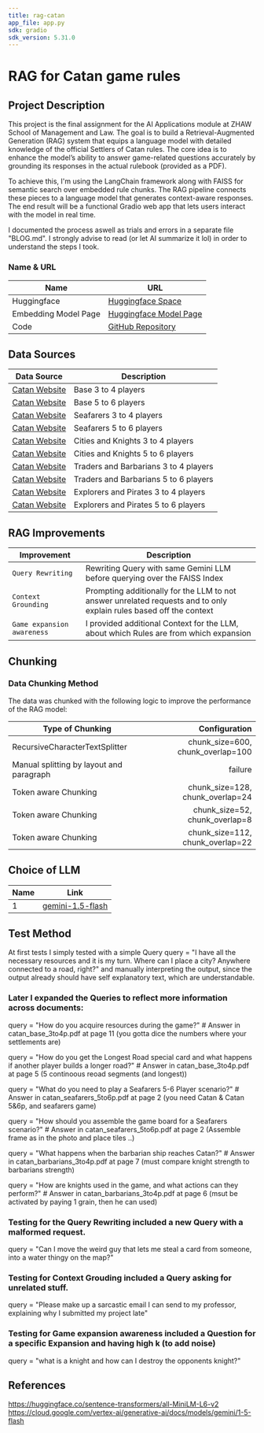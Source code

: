 ```yaml
---
title: rag-catan
app_file: app.py
sdk: gradio
sdk_version: 5.31.0
---
```


# RAG for Catan game rules

## Project Description

This project is the final assignment for the AI Applications module at ZHAW School of Management and Law. The goal is to build a Retrieval-Augmented Generation (RAG) system that equips a language model with detailed knowledge of the official Settlers of Catan rules. The core idea is to enhance the model’s ability to answer game-related questions accurately by grounding its responses in the actual rulebook (provided as a PDF).

To achieve this, I'm using the LangChain framework along with FAISS for semantic search over embedded rule chunks. The RAG pipeline connects these pieces to a language model that generates context-aware responses. The end result will be a functional Gradio web app that lets users interact with the model in real time.

I documented the process aswell as trials and errors in a separate file "BLOG.md". I strongly advise to read (or let AI summarize it lol) in order to understand the steps I took.

### Name & URL

| Name                 | URL                                                                                     |
| -------------------- | --------------------------------------------------------------------------------------- |
| Huggingface          | [Huggingface Space](https://huggingface.co/spaces/meyeryve/rag-catan)                   |
| Embedding Model Page | [Huggingface Model Page](https://huggingface.co/sentence-transformers/all-MiniLM-L6-v2) |
| Code                 | [GitHub Repository](https://github.com/Crebos/rag-catan)                                |

## Data Sources

| Data Source                                                                                                            | Description                           |
| ---------------------------------------------------------------------------------------------------------------------- | ------------------------------------- |
| [Catan Website](https://www.catan.com/sites/default/files/2021-06/catan_base_rules_2020_200707.pdf)                    | Base 3 to 4 players                   |
| [Catan Website](https://www.catan.com/sites/default/files/2024-03/Catan%20Game%205-6%20Rules%202022%20240313.pdf)      | Base 5 to 6 players                   |
| [Catan Website](https://www.catan.com/sites/default/files/2021-06/catan-seafarers_2021_rule_book_201201.pdf)           | Seafarers 3 to 4 players              |
| [Catan Website](https://www.catan.com/sites/default/files/2024-03/Catan%20Seafarers%205-6%202023%20Rules%20220313.pdf) | Seafarers 5 to 6 players              |
| [Catan Website](https://www.catan.com/sites/default/files/2021-06/catan_c_k_2020_rule_book_200708.pdf)                 | Cities and Knights 3 to 4 players     |
| [Catan Website](https://www.catan.com/sites/default/files/2024-03/Catan%20C%26K%205-6%202023%20Rules%20240313.pdf)     | Cities and Knights 5 to 6 players     |
| [Catan Website](https://www.catan.com/sites/default/files/2021-06/catan-t_b_2020_rule_book_200820.pdf)                 | Traders and Barbarians 3 to 4 players |
| [Catan Website](https://www.catan.com/sites/default/files/2024-03/Catan%20T%26B%205-6%202020%20Rules%20240313.pdf)     | Traders and Barbarians 5 to 6 players |
| [Catan Website](https://www.catan.com/sites/default/files/2021-06/catan_e_p_2020_merged_200707.pdf)                    | Explorers and Pirates 3 to 4 players  |
| [Catan Website](https://www.catan.com/sites/default/files/2024-03/Catan%20E%26P%205-6%202022%20Rules%20240313.pdf)     | Explorers and Pirates 5 to 6 players  |

## RAG Improvements

| Improvement                | Description                                                                                                         |
| -------------------------- | ------------------------------------------------------------------------------------------------------------------- |
| `Query Rewriting`          | Rewriting Query with same Gemini LLM before querying over the FAISS Index                                           |
| `Context Grounding`        | Prompting additionally for the LLM to not answer unrelated requests and to only explain rules based off the context |
| `Game expansion awareness` | I provided additional Context for the LLM, about which Rules are from which expansion                               |

## Chunking

### Data Chunking Method

The data was chunked with the following logic to improve the performance of the RAG model:

| Type of Chunking                         |                     Configuration |
| ---------------------------------------- | --------------------------------: |
| RecursiveCharacterTextSplitter           | chunk_size=600, chunk_overlap=100 |
| Manual splitting by layout and paragraph |                           failure |
| Token aware Chunking                     |  chunk_size=128, chunk_overlap=24 |
| Token aware Chunking                     |    chunk_size=52, chunk_overlap=8 |
| Token aware Chunking                     |  chunk_size=112, chunk_overlap=22 |

## Choice of LLM

| Name | Link                                                                                              |
| ---- | ------------------------------------------------------------------------------------------------- |
| 1    | [gemini-1.5-flash](https://cloud.google.com/vertex-ai/generative-ai/docs/models/gemini/1-5-flash) |

## Test Method

At first tests I simply tested with a simple Query
query = "I have all the necessary resources and it is my turn. Where can I place a city? Anywhere connected to a road, right?"
and manually interpreting the output, since the output already should have self explanatory text, which are understandable.

### Later I expanded the Queries to reflect more information across documents:

query = "How do you acquire resources during the game?" # Answer in catan_base_3to4p.pdf at page 11 (you gotta dice the numbers where your settlements are)

query = "How do you get the Longest Road special card and what happens if another player builds a longer road?" # Answer in catan_base_3to4p.pdf at page 5 (5 continoous reoad segments (and longest))

query = "What do you need to play a Seafarers 5-6 Player scenario?" # Answer in catan_seafarers_5to6p.pdf at page 2 (you need Catan & Catan 5&6p, and seafarers game)

query = "How should you assemble the game board for a Seafarers scenario?" # Answer in catan_seafarers_5to6p.pdf at page 2 (Assemble frame as in the photo and place tiles ..)

query = "What happens when the barbarian ship reaches Catan?" # Answer in catan_barbarians_3to4p.pdf at page 7 (must compare knight strength to barbarians strength)

query = "How are knights used in the game, and what actions can they perform?" # Answer in catan_barbarians_3to4p.pdf at page 6 (msut be activated by paying 1 grain, then he can used)

### Testing for the Query Rewriting included a new Query with a malformed request.

query = "Can I move the weird guy that lets me steal a card from someone, into a water thingy on the map?"

### Testing for Context Grouding included a Query asking for unrelated stuff.

query = "Please make up a sarcastic email I can send to my professor, explaining why I submitted my project late"

### Testing for Game expansion awareness included a Question for a specific Expansion and having high k (to add noise)

query = "what is a knight and how can I destroy the opponents knight?"

## References

https://huggingface.co/sentence-transformers/all-MiniLM-L6-v2
https://cloud.google.com/vertex-ai/generative-ai/docs/models/gemini/1-5-flash
